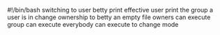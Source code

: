 #!/bin/bash
switching to user betty
print effective user
print the group a user is in
change ownership to betty
an empty file
owners can execute
group can execute
everybody can execute
to change mode
